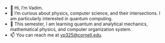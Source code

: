 - 👋 Hi, I’m Vadim.
- 👀 I’m curious about physics, computer science, and their intersections. I am particularly interested in quantum computing. 
- 🌱 This semester, I am learning quantum and analytical mechanics, mathematical physics, and computer organization system.
- 📫 You can reach me at vp325@cornell.edu.

